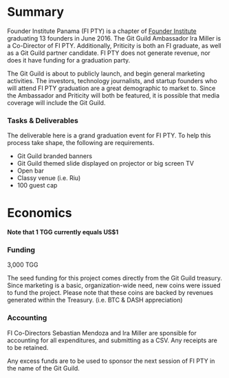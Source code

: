 # Summary  

Founder Institute Panama (FI PTY) is a chapter of [Founder Institute](http://fi.co) graduating 13 founders in June 2016. The Git Guild Ambassador Ira Miller is a Co-Director of FI PTY. Additionally, Priticity is both an FI graduate, as well as a Git Guild partner candidate. FI PTY does not generate revenue, nor does it have funding for a graduation party.

The Git Guild is about to publicly launch, and begin general marketing activities. The investors, technology journalists, and startup founders who will attend FI PTY graduation are a great demographic to market to. Since the Ambassador and Priticity will both be featured, it is possible that media coverage will include the Git Guild.

### Tasks & Deliverables

The deliverable here is a grand graduation event for FI PTY. To help this process take shape, the following are requirements.

 + Git Guild branded banners
 + Git Guild themed slide displayed on projector or big screen TV
 + Open bar
 + Classy venue (i.e. Riu)
 + 100 guest cap

# Economics  

__Note that 1 TGG currently equals US$1__

### Funding

3,000 TGG

The seed funding for this project comes directly from the Git Guild treasury. Since marketing is a basic, organization-wide need, new coins were issued to fund the project. Please note that these coins are backed by revenues generated within the Treasury. (i.e. BTC & DASH appreciation)

### Accounting

FI Co-Directors Sebastian Mendoza and Ira Miller are sponsible for accounting for all expenditures, and submitting as a CSV. Any receipts are to be retained.

Any excess funds are to be used to sponsor the next session of FI PTY in the name of the Git Guild.

